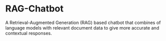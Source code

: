 # RAG-Chatbot
A Retrieval-Augmented Generation (RAG) based chatbot that combines of language models with relevant document data to give more accurate and contextual responses.
